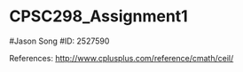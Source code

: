 # CPSC298_Assignment1

#Jason Song
#ID: 2527590



References:
http://www.cplusplus.com/reference/cmath/ceil/
